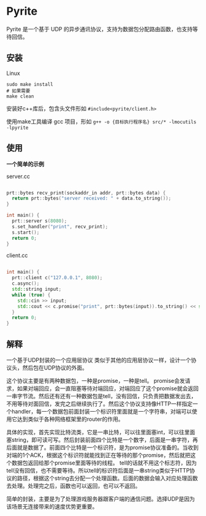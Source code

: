 # Pyrite

Pyrite 是一个基于 UDP 的异步通讯协议，支持为数据包分配路由函数，也支持等待回信。

## 安装

Linux

```shell
sudo make install
# 如果需要
make clean
```

安装好c++库后，包含头文件形如
`#include<pyrite/client.h>`

使用make工具编译 gcc 项目，形如
`g++ -o {目标执行程序名} src/* -lmocutils -lpyrite`

## 使用

**一个简单的示例**

server.cc

```cc

prt::bytes recv_print(sockaddr_in addr, prt::bytes data) {
  return prt::bytes("server received: " + data.to_string());
}

int main() {
  prt::server s(8080);
  s.set_handler("print", recv_print);
  s.start();
  return 0;
}

```

client.cc

```cc

int main() {
  prt::client c("127.0.0.1", 8080);
  c.async();
  std::string input;
  while (true) {
    std::cin >> input;
    std::cout << c.promise("print", prt::bytes(input)).to_string() << std::endl;
  }
  return 0;
}

```

## 解释
一个基于UDP封装的一个应用层协议
类似于其他的应用层协议一样，设计一个协议头，然后包在UDP协议的外面。

这个协议主要是有两种数据包，一种是promise，一种是tell。
promise会发请求，如果对端回应，会一直阻塞等待对端回应，对端回应了这个promise就会返回一串字节流。然后还有还有一种数据包是tell，没有回信，只负责把数据发出去，不用等待对面回信，发完之后继续执行了。然后这个协议支持像HTTP一样指定一个handler，每一个数据包前面封装一个标识符里面就是一个字符串，对端可以使用它达到类似于各种网络框架里的router的作用。

具体的实现，首先实现比特流类，它是一串比特，可以往里面塞int，可以往里面塞string，即可读可写。然后封装前面四个比特是一个数字，后面是一串字符，再后面就是数据了。前面四个比特是一个标识符，是为promise协议准备的。当收到对端的1个ACK，根据这个标识符就能找到正在等待的那个promise，然后就把这个数据包返回给那个promise里面等待的线程。
tell的话就不用这个标志符，因为tell没有回信，也不需要等待。所以tell的标识符后面是一串string类似于HTTP协议的路径，根据这个string去分配一个处理函数。后面的数据会输入对应处理函数去处理。处理完之后，函数也可以返回，也可以不返回。

简单的封装，主要是为了处理游戏服务器跟客户端的通信问题。选择UDP是因为该场景无连接带来的速度优势更重要。
